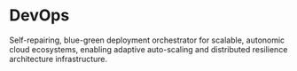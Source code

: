 # DevOps
Self-repairing, blue-green deployment orchestrator for scalable, autonomic cloud ecosystems, enabling adaptive auto-scaling and distributed resilience architecture infrastructure.
